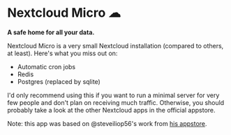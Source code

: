 # Nextcloud Micro ☁

**A safe home for all your data.**

Nextcloud Micro is a very small Nextcloud installation (compared to others, at least).
Here's what you miss out on:
- Automatic cron jobs
- Redis
- Postgres (replaced by sqlite)

I'd only recommend using this if you want to run a minimal server for very few people and don't plan on receiving much traffic. Otherwise, you should probably take a look at the other Nextcloud apps in the official appstore.

Note: this app was based on @steveiliop56's work from [his appstore](https://github.com/steveiliop56/runtipi-appstore).

